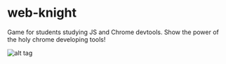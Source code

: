 # web-knight

Game for students studying JS and Chrome devtools.
Show the power of the holy chrome developing tools!

![alt tag](https://lh3.googleusercontent.com/-Y9hCbY0fjaQ/AAAAAAAAAAI/AAAAAAAAAAA/GplWg0HKsQU/photo.jpg)
